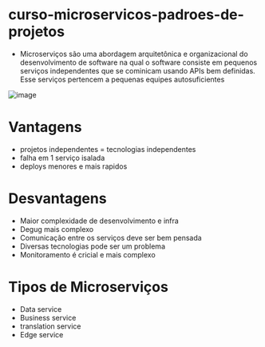 # curso-microservicos-padroes-de-projetos

- Microserviços são uma abordagem arquitetônica e organizacional do desenvolvimento de software na qual o software consiste em pequenos serviços independentes que se cominicam usando APIs bem definidas.
Esse serviços pertencem a pequenas equipes autosuficientes

![image](https://github.com/vinisilvaoliveira/curso-microservicos-padroes-de-projetos/assets/42442232/e48e0a19-d380-4715-b4f9-f137ac8c8651)

# Vantagens
- projetos independentes = tecnologias independentes
- falha em 1 serviço isalada
- deploys menores e mais rapidos

# Desvantagens
- Maior complexidade de desenvolvimento e infra
- Degug mais complexo
- Comunicação entre os serviços deve ser bem pensada
- Diversas tecnologias pode ser um problema
- Monitoramento é cricial e mais complexo

# Tipos de Microserviços
- Data service
- Business service
- translation service
- Edge service
